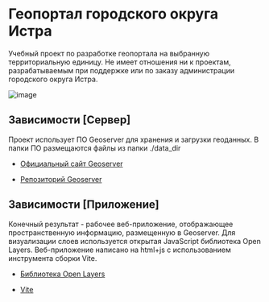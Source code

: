 # Геопортал городского округа Истра

Учебный проект по разработке геопортала на выбранную территориальную единицу. Не имеет отношения ни к проектам, разрабатываемым при поддержке или по заказу администрации городского округа Истра.

![image](https://github.com/DmitryDobr/Istra_Geoportal/assets/63702962/f79f39bd-13af-4278-8835-c2b309cc92e8)


## Зависимости [Сервер]

Проект использует ПО Geoserver для хранения и загрузки геоданных. В папки ПО размещаются файлы из папки ./data_dir

- [Официальный сайт Geoserver](https://geoserver.org)

- [Репозиторий Geoserver](https://github.com/geoserver/geoserver)

## Зависимости [Приложение]

Конечный результат - рабочее веб-приложение, отображающее пространственную информацию, размещенную в Geoserver. Для визуализации слоев используется открытая JavaScript библиотека Open Layers. Веб-приложение написано на html+js с использованием инструмента сборки Vite.

- [Библиотека Open Layers](https://openlayers.org)

- [Vite](https://vitejs.dev)
